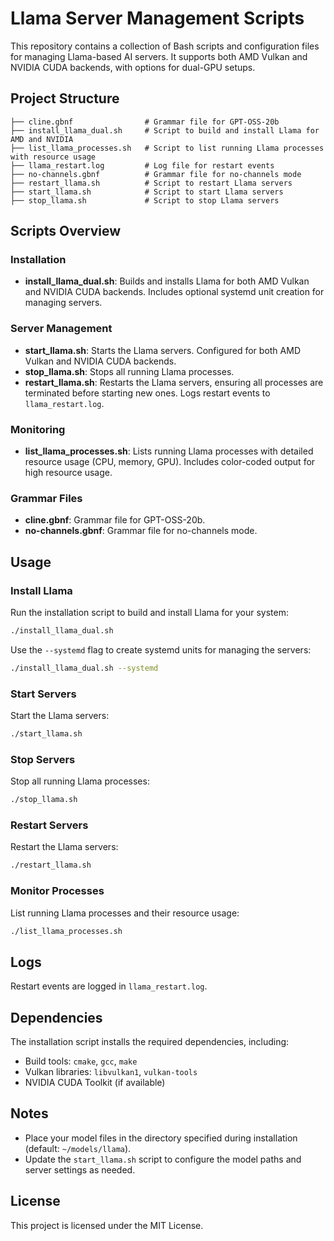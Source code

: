# Llama Server Management Scripts

This repository contains a collection of Bash scripts and configuration files for managing Llama-based AI servers. It supports both AMD Vulkan and NVIDIA CUDA backends, with options for dual-GPU setups.

## Project Structure

```
├── cline.gbnf                # Grammar file for GPT-OSS-20b
├── install_llama_dual.sh     # Script to build and install Llama for AMD and NVIDIA
├── list_llama_processes.sh   # Script to list running Llama processes with resource usage
├── llama_restart.log         # Log file for restart events
├── no-channels.gbnf          # Grammar file for no-channels mode
├── restart_llama.sh          # Script to restart Llama servers
├── start_llama.sh            # Script to start Llama servers
├── stop_llama.sh             # Script to stop Llama servers
```

## Scripts Overview

### Installation
- **install_llama_dual.sh**: Builds and installs Llama for both AMD Vulkan and NVIDIA CUDA backends. Includes optional systemd unit creation for managing servers.

### Server Management
- **start_llama.sh**: Starts the Llama servers. Configured for both AMD Vulkan and NVIDIA CUDA backends.
- **stop_llama.sh**: Stops all running Llama processes.
- **restart_llama.sh**: Restarts the Llama servers, ensuring all processes are terminated before starting new ones. Logs restart events to `llama_restart.log`.

### Monitoring
- **list_llama_processes.sh**: Lists running Llama processes with detailed resource usage (CPU, memory, GPU). Includes color-coded output for high resource usage.

### Grammar Files
- **cline.gbnf**: Grammar file for GPT-OSS-20b.
- **no-channels.gbnf**: Grammar file for no-channels mode.

## Usage

### Install Llama
Run the installation script to build and install Llama for your system:
```bash
./install_llama_dual.sh
```
Use the `--systemd` flag to create systemd units for managing the servers:
```bash
./install_llama_dual.sh --systemd
```

### Start Servers
Start the Llama servers:
```bash
./start_llama.sh
```

### Stop Servers
Stop all running Llama processes:
```bash
./stop_llama.sh
```

### Restart Servers
Restart the Llama servers:
```bash
./restart_llama.sh
```

### Monitor Processes
List running Llama processes and their resource usage:
```bash
./list_llama_processes.sh
```

## Logs
Restart events are logged in `llama_restart.log`.

## Dependencies
The installation script installs the required dependencies, including:
- Build tools: `cmake`, `gcc`, `make`
- Vulkan libraries: `libvulkan1`, `vulkan-tools`
- NVIDIA CUDA Toolkit (if available)

## Notes
- Place your model files in the directory specified during installation (default: `~/models/llama`).
- Update the `start_llama.sh` script to configure the model paths and server settings as needed.

## License
This project is licensed under the MIT License.